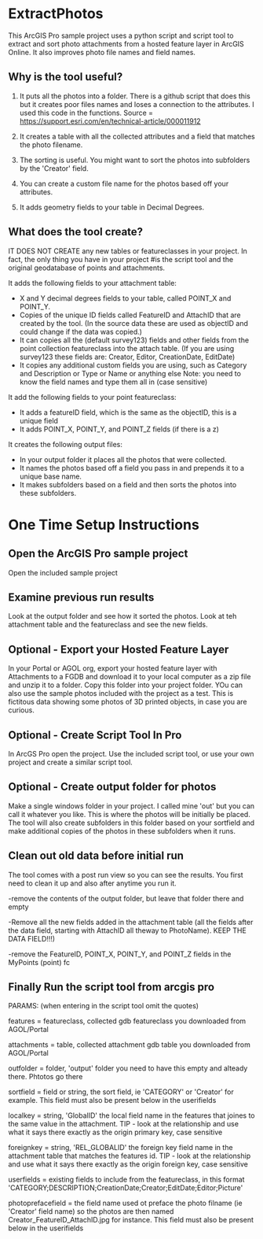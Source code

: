# ExtractPhotos
This ArcGIS Pro sample project uses a python script and script tool to extract and sort photo attachments from a hosted feature layer in ArcGIS Online. It also improves photo file names and field names. 

## Why is the tool useful?
1. It puts all the photos into a folder.
There is a github script that does this but it creates poor files names and loses a connection to the attributes. I used this code in the functions.
Source = https://support.esri.com/en/technical-article/000011912

2. It creates a table with all the collected attributes and a field that matches the photo filename.

3. The sorting is useful. You might want to sort the photos into subfolders by the 'Creator' field.

4. You can create a custom file name for the photos based off your attributes.

5. It adds geometry fields to your table in Decimal Degrees.

## What does the tool create?

IT DOES NOT CREATE  any new tables or featureclasses in your project. In fact, the only thing you have in your project
#is the script tool and the original geodatabase of points and attachments.

It adds the following fields to your attachment table:
   - X and Y decimal degrees fields to your table, called POINT_X and POINT_Y.
   - Copies of the unique ID fields called FeatureID and AttachID that are created by the tool.
     (In the source data these are used as objectID and could change if the data was copied.)
   - It can copies all the (default survey123) fields and other fields from the point collection featureclass into the attach table.
     (If you are using survey123 these fields are: Creator, Editor, CreationDate, EditDate)
   - It copies any additional custom fields you are using, such as Category and Description or Type or Name or anything else
   Note: you need to know the field names and type them all in (case sensitive)

It add the following fields to your point featureclass:
   - It adds a featureID field, which is the same as the objectID, this is a unique field
   - It adds POINT_X, POINT_Y, and POINT_Z fields (if there is a z)

It creates the following output files:
   - In your output folder it places all the photos that were collected.
   - It names the photos based off a field you pass in and prepends it to a unique base name.
   - It makes subfolders based on a field and then sorts the photos into these subfolders.

# One Time Setup Instructions

## Open the ArcGIS Pro sample project
Open the included sample project

## Examine previous run results
Look at the output folder and see how it sorted the photos.
Look at teh attachment table and the featureclass and see the new fields.

## Optional - Export your Hosted Feature Layer 
In your Portal or AGOL org, export your hosted feature layer with Attachments to a FGDB and download it to your local computer as a zip file and unzip it to a folder. Copy this folder into your project folder. YOu can also use the sample photos included with the project as a test. This is fictitous data showing some photos of 3D printed objects, in case you are curious.

## Optional - Create Script Tool In Pro 
In ArcGS Pro open the project. Use the included script tool, or use your own project and create a similar script tool.

## Optional - Create output folder for photos
Make a single windows folder in your project. I called mine 'out' but you can call it whatever you like.
This is where the photos will be initially be placed. The tool will also create subfolders in this folder
based on your sortfield and make additional copies of the photos in these subfolders when it runs.

## Clean out old data before initial run
The tool comes with a post run view so you can see the results. You first need to clean it up and also after anytime you run it.

-remove the contents of the output folder, but leave that folder there and empty

-Remove all the new fields added in the attachment table (all the fields after the data field, starting with AttachID all theway to PhotoName). KEEP THE DATA FIELD!!!)

-remove the FeatureID, POINT_X, POINT_Y, and POINT_Z fields in the MyPoints (point) fc

##  Finally Run the script tool from arcgis pro

PARAMS: (when entering in the script tool omit the quotes)

features =  featureclass, collected gdb featureclass you downloaded from AGOL/Portal

attachments =  table, collected attachment gdb table you downloaded from AGOL/Portal

outfolder = folder, 'output' folder you need to have this empty and alteady there. Phtotos go there

sortfield = field or string, the sort field, ie  'CATEGORY' or 'Creator' for example. This field must also be present below in the userifields
  
localkey = string, 'GlobalID'  the local field name in the features that joines to the same value in the attachment. TIP - look at the relationship and use what it says there exactly as the origin primary key, case sensitive

foreignkey = string, 'REL_GLOBALID' the foreign key field name in the attachment table that matches the features id. TIP - look at the relationship and use what it says there exactly as the origin foreign key, case sensitive

userfields = existing fields to include from the featureclass, in this format 'CATEGORY;DESCRIPTION;CreationDate;Creator;EditDate;Editor;Picture'  

photoprefacefield =  the field name used ot preface the photo filname (ie 'Creator' field name) so the photos are then named Creator_FeatureID_AttachID.jpg for instance. This field must also be present below in the userifields

